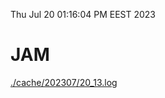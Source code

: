 Thu Jul 20 01:16:04 PM EEST 2023
# JAM
<a href='./cache/202307/20_13.log'>./cache/202307/20_13.log</a>

